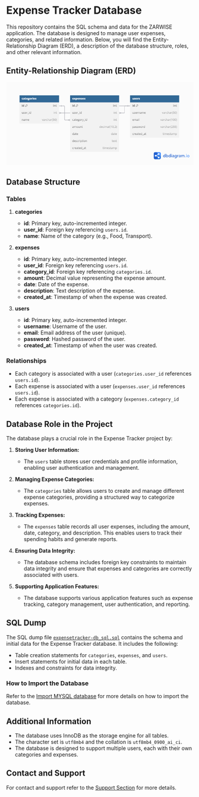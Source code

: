 # Expense Tracker Database

This repository contains the SQL schema and data for the ZARWISE application. The database is designed to manage user expenses, categories, and related information. Below, you will find the Entity-Relationship Diagram (ERD), a description of the database structure, roles, and other relevant information.

## Entity-Relationship Diagram (ERD)

![Expense Tracker ERD](expense_tracker-erd.png)

## Database Structure

### Tables

1. **categories**
   - **id**: Primary key, auto-incremented integer.
   - **user_id**: Foreign key referencing `users.id`.
   - **name**: Name of the category (e.g., Food, Transport).

2. **expenses**
   - **id**: Primary key, auto-incremented integer.
   - **user_id**: Foreign key referencing `users.id`.
   - **category_id**: Foreign key referencing `categories.id`.
   - **amount**: Decimal value representing the expense amount.
   - **date**: Date of the expense.
   - **description**: Text description of the expense.
   - **created_at**: Timestamp of when the expense was created.

3. **users**
   - **id**: Primary key, auto-incremented integer.
   - **username**: Username of the user.
   - **email**: Email address of the user (unique).
   - **password**: Hashed password of the user.
   - **created_at**: Timestamp of when the user was created.

### Relationships

- Each category is associated with a user (`categories.user_id` references `users.id`).
- Each expense is associated with a user (`expenses.user_id` references `users.id`).
- Each expense is associated with a category (`expenses.category_id` references `categories.id`).

## Database Role in the Project

The database plays a crucial role in the Expense Tracker project by:

1. **Storing User Information:**
   - The `users` table stores user credentials and profile information, enabling user authentication and management.

2. **Managing Expense Categories:**
   - The `categories` table allows users to create and manage different expense categories, providing a structured way to categorize expenses.

3. **Tracking Expenses:**
   - The `expenses` table records all user expenses, including the amount, date, category, and description. This enables users to track their spending habits and generate reports.

4. **Ensuring Data Integrity:**
   - The database schema includes foreign key constraints to maintain data integrity and ensure that expenses and categories are correctly associated with users.

5. **Supporting Application Features:**
   - The database supports various application features such as expense tracking, category management, user authentication, and reporting.

## SQL Dump

The SQL dump file [`expensetracker-db_sql.sql`](./expensetracker-db_sql.sql) contains the schema and initial data for the Expense Tracker database. It includes the following:

- Table creation statements for `categories`, `expenses`, and `users`.
- Insert statements for initial data in each table.
- Indexes and constraints for data integrity.

### How to Import the Database

Refer to the [Import MYSQL database](../README.md/#import-mysql-database) for more details on how to import the database.

## Additional Information

- The database uses InnoDB as the storage engine for all tables.
- The character set is `utf8mb4` and the collation is `utf8mb4_0900_ai_ci`.
- The database is designed to support multiple users, each with their own categories and expenses.

## Contact and Support

For contact and support refer to the [Support Section](../README.md#6-conclusion-and-support) for more details.